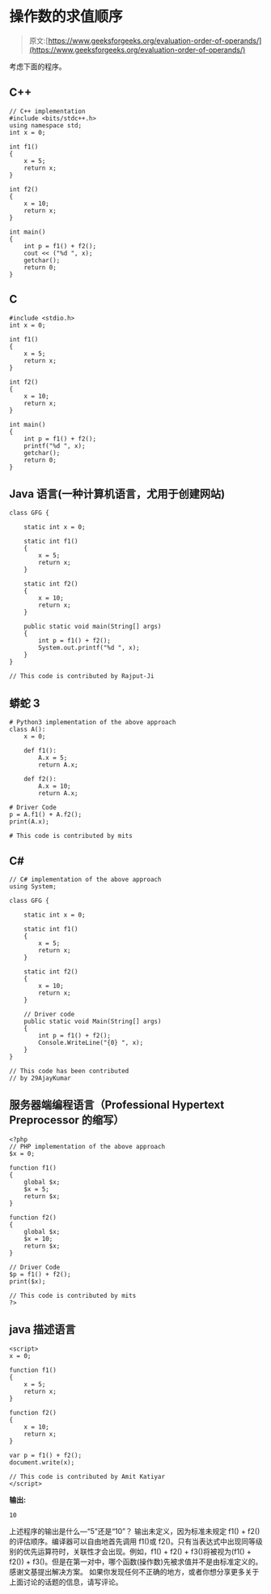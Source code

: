 # 操作数的求值顺序

> 原文:[https://www.geeksforgeeks.org/evaluation-order-of-operands/](https://www.geeksforgeeks.org/evaluation-order-of-operands/)

考虑下面的程序。

## C++

```
// C++ implementation
#include <bits/stdc++.h>
using namespace std;
int x = 0;

int f1()
{
    x = 5;
    return x;
}

int f2()
{
    x = 10;
    return x;
}

int main()
{
    int p = f1() + f2();
    cout << ("%d ", x);
    getchar();
    return 0;
}
```

## C

```
#include <stdio.h>
int x = 0;

int f1()
{
    x = 5;
    return x;
}

int f2()
{
    x = 10;
    return x;
}

int main()
{
    int p = f1() + f2();
    printf("%d ", x);
    getchar();
    return 0;
}
```

## Java 语言(一种计算机语言，尤用于创建网站)

```
class GFG {

    static int x = 0;

    static int f1()
    {
        x = 5;
        return x;
    }

    static int f2()
    {
        x = 10;
        return x;
    }

    public static void main(String[] args)
    {
        int p = f1() + f2();
        System.out.printf("%d ", x);
    }
}

// This code is contributed by Rajput-Ji
```

## 蟒蛇 3

```
# Python3 implementation of the above approach
class A():
    x = 0;

    def f1():
        A.x = 5;
        return A.x;

    def f2():
        A.x = 10;
        return A.x;

# Driver Code
p = A.f1() + A.f2();
print(A.x);

# This code is contributed by mits
```

## C#

```
// C# implementation of the above approach
using System;

class GFG {

    static int x = 0;

    static int f1()
    {
        x = 5;
        return x;
    }

    static int f2()
    {
        x = 10;
        return x;
    }

    // Driver code
    public static void Main(String[] args)
    {
        int p = f1() + f2();
        Console.WriteLine("{0} ", x);
    }
}

// This code has been contributed
// by 29AjayKumar
```

## 服务器端编程语言（Professional Hypertext Preprocessor 的缩写）

```
<?php
// PHP implementation of the above approach
$x = 0;

function f1()
{
    global $x;
    $x = 5;
    return $x;
}

function f2()
{
    global $x;
    $x = 10;
    return $x;
}

// Driver Code
$p = f1() + f2();
print($x);

// This code is contributed by mits
?>
```

## java 描述语言

```
<script>
x = 0;

function f1()
{
    x = 5;
    return x;
}

function f2()
{
    x = 10;
    return x;
}

var p = f1() + f2();
document.write(x);

// This code is contributed by Amit Katiyar
</script>
```

**输出:**

```
10
```

上述程序的输出是什么—“5”还是“10”？
输出未定义，因为标准未规定 f1() + f2()的评估顺序。编译器可以自由地首先调用 f1()或 f2()。只有当表达式中出现同等级别的优先运算符时，关联性才会出现。例如，f1() + f2() + f3()将被视为(f1() + f2()) + f3()。但是在第一对中，哪个函数(操作数)先被求值并不是由标准定义的。
感谢文基提出解决方案。
如果你发现任何不正确的地方，或者你想分享更多关于上面讨论的话题的信息，请写评论。